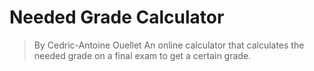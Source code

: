 # Needed Grade Calculator
> By Cedric-Antoine Ouellet
An online calculator that calculates the needed grade on a final exam to get a certain grade.
